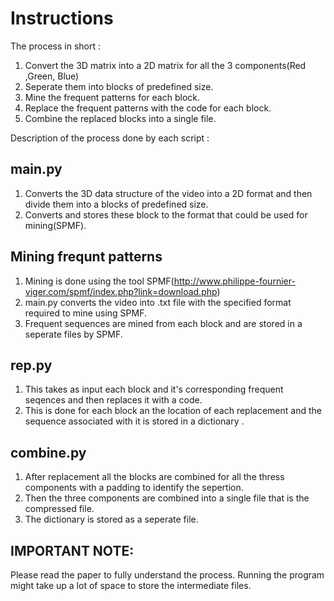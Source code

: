 # Instructions

The process in short : 

1) Convert the 3D matrix into a 2D matrix for all the 3 components(Red ,Green, Blue)
2) Seperate them into blocks of predefined size.
3) Mine the frequent patterns for each block.
4) Replace the frequent patterns with the code for each block.
5) Combine the replaced blocks into a single file.

Description of the process done by each script : 

main.py
-------
1) Converts the 3D data structure of the video into a 2D format and then divide them into a blocks of predefined size.
2) Converts and stores these block to the format that could be used for mining(SPMF).

Mining frequnt patterns 
-----------------------
1) Mining is done using the tool SPMF(http://www.philippe-fournier-viger.com/spmf/index.php?link=download.php)
2) main.py converts the video into .txt file with the specified format required to mine using SPMF.
3) Frequent sequences are mined from each block and are stored in a seperate files by SPMF.

rep.py
------
1) This takes as input each block and it's corresponding frequent seqences and then replaces it with a code.
2) This is done for each block an the location of each replacement and the sequence associated with it is stored in a dictionary .

combine.py
----------
1) After replacement all the blocks are combined for all the thress components with a padding to identify the sepertion.
2) Then the three components are combined into a single file that is the compressed file.
3) The dictionary is stored as a seperate file.


IMPORTANT NOTE:
---------------
Please read the paper to fully understand the process.
Running the program might take up a lot of space to store the intermediate files.

